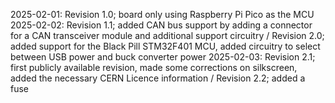 2025-02-01: Revision 1.0; board only using Raspberry Pi Pico as the MCU
2025-02-02: Revision 1.1; added CAN bus support by adding a connector for a CAN transceiver module and additional support circuitry / Revision 2.0; added support for the Black Pill STM32F401 MCU, added circuitry to select between USB power and buck converter power
2025-02-03: Revision 2.1; first publicly available revision, made some corrections on silkscreen, added the necessary CERN Licence information / Revision 2.2; added a fuse